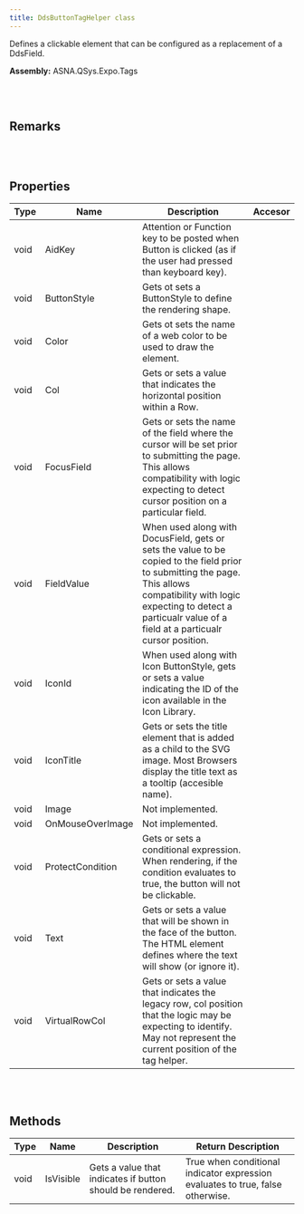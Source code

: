 ```yaml
---
title: DdsButtonTagHelper class
---
```


Defines a clickable element that can be configured as a replacement of a DdsField.

**Assembly:** ASNA.QSys.Expo.Tags

<br>
<br>

## Remarks

<br>
<br>

## Properties

| Type | Name | Description | Accesor
| --- | --- | --- | --- 
| void | AidKey | Attention or Function key to be posted when Button is clicked (as if the user had pressed than keyboard key). | 
| void | ButtonStyle | Gets ot sets a ButtonStyle to define the rendering shape. | 
| void | Color | Gets ot sets the name of a web color to be used to draw the element. | 
| void | Col | Gets or sets a value that indicates the horizontal position within a Row. | 
| void | FocusField | Gets or sets the name of the field where the cursor will be set prior to submitting the page. This allows compatibility with logic expecting to detect cursor position on a particular field. | 
| void | FieldValue | When used along with DocusField, gets or sets the value to be copied to the field prior to submitting the page. This allows compatibility with logic expecting to detect a particualr value of a field at a particualr cursor position. | 
| void | IconId | When used along with Icon ButtonStyle, gets or sets a value indicating the ID of the icon available in the Icon Library. | 
| void | IconTitle | Gets or sets the title element that is added as a child to the SVG image. Most Browsers display the title text as a tooltip (accesible name). | 
| void | Image | Not implemented. | 
| void | OnMouseOverImage | Not implemented. | 
| void | ProtectCondition | Gets or sets a conditional expression. When rendering, if the condition evaluates to true, the button will not be clickable. | 
| void | Text | Gets or sets a value that will be shown in the face of the button. The HTML element defines where the text will show (or ignore it). | 
| void | VirtualRowCol | Gets or sets a value that indicates the legacy row, col position that the logic may be expecting to identify. May not represent the current position of the tag helper. | 

<br>
<br>

## Methods

| Type | Name | Description | Return Description 
| --- | --- | --- | --- 
| void | IsVisible | Gets a value that indicates if button should be rendered. | True when conditional indicator expression evaluates to true, false otherwise.

<br>
<br>

